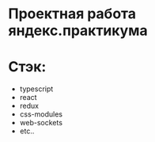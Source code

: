 # Проектная работа яндекс.практикума

# Стэк:
* typescript
* react
* redux
* css-modules
* web-sockets
* etc..
